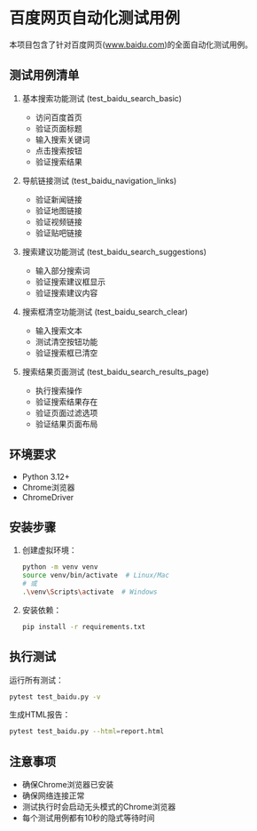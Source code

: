 # 百度网页自动化测试用例

本项目包含了针对百度网页(www.baidu.com)的全面自动化测试用例。

## 测试用例清单

1. 基本搜索功能测试 (test_baidu_search_basic)
   - 访问百度首页
   - 验证页面标题
   - 输入搜索关键词
   - 点击搜索按钮
   - 验证搜索结果

2. 导航链接测试 (test_baidu_navigation_links)
   - 验证新闻链接
   - 验证地图链接
   - 验证视频链接
   - 验证贴吧链接

3. 搜索建议功能测试 (test_baidu_search_suggestions)
   - 输入部分搜索词
   - 验证搜索建议框显示
   - 验证搜索建议内容

4. 搜索框清空功能测试 (test_baidu_search_clear)
   - 输入搜索文本
   - 测试清空按钮功能
   - 验证搜索框已清空

5. 搜索结果页面测试 (test_baidu_search_results_page)
   - 执行搜索操作
   - 验证搜索结果存在
   - 验证页面过滤选项
   - 验证结果页面布局

## 环境要求

- Python 3.12+
- Chrome浏览器
- ChromeDriver

## 安装步骤

1. 创建虚拟环境：
   ```bash
   python -m venv venv
   source venv/bin/activate  # Linux/Mac
   # 或
   .\venv\Scripts\activate  # Windows
   ```

2. 安装依赖：
   ```bash
   pip install -r requirements.txt
   ```

## 执行测试

运行所有测试：
```bash
pytest test_baidu.py -v
```

生成HTML报告：
```bash
pytest test_baidu.py --html=report.html
```

## 注意事项

- 确保Chrome浏览器已安装
- 确保网络连接正常
- 测试执行时会启动无头模式的Chrome浏览器
- 每个测试用例都有10秒的隐式等待时间
